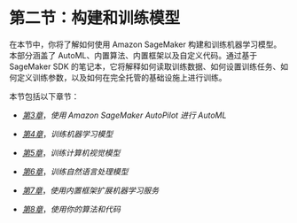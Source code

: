 # 第二节：构建和训练模型

在本节中，你将了解如何使用 Amazon SageMaker 构建和训练机器学习模型。本部分涵盖了 AutoML、内置算法、内置框架以及自定义代码。通过基于 SageMaker SDK 的笔记本，它将解释如何读取训练数据、如何设置训练任务、如何定义训练参数，以及如何在完全托管的基础设施上进行训练。

本节包括以下章节：

+   [*第3章*](B17705_03_Final_JM_ePub.xhtml#_idTextAnchor049)，*使用 Amazon SageMaker AutoPilot 进行 AutoML*

+   [*第4章*](B17705_04_Final_JM_ePub.xhtml#_idTextAnchor069)，*训练机器学习模型*

+   [*第5章*](B17705_05_Final_JM_ePub.xhtml#_idTextAnchor091)，*训练计算机视觉模型*

+   [*第6章*](B17705_06_Final_JM_ePub.xhtml#_idTextAnchor108)，*训练自然语言处理模型*

+   [*第7章*](B17705_07_Final_JM_ePub.xhtml#_idTextAnchor130)，*使用内置框架扩展机器学习服务*

+   [*第8章*](B17705_08_Final_JM_ePub.xhtml#_idTextAnchor147)，*使用你的算法和代码*

